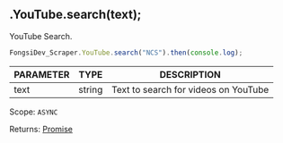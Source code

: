 ## .YouTube.search(text);

YouTube Search.

```js
FongsiDev_Scraper.YouTube.search("NCS").then(console.log);
```

| PARAMETER | TYPE   | DESCRIPTION                          |
| --------- | ------ | ------------------------------------ |
| text      | string | Text to search for videos on YouTube |

Scope: `ASYNC`

Returns: <a href="https://developer.mozilla.org/en-US/docs/Web/JavaScript/Reference/Global_Objects/Promise">Promise</a><Object>
